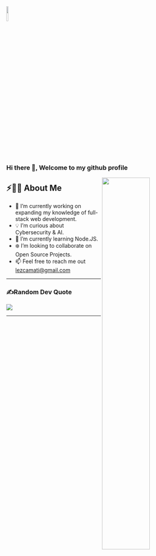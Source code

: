 <img src='https://media.licdn.com/dms/image/D4D03AQEzaRXPxXKJtQ/profile-displayphoto-shrink_800_800/0/1703158024614?e=1715817600&v=beta&t=1FTNKpiJkw81DPRlFDBtQ7HZbOvppk6ogaqnf-8XKrk' width="10%">

### Hi there 👋, Welcome to my github profile

<img src="https://user-images.githubusercontent.com/89788120/167628634-549d2bdd-609e-4275-85af-1e1974da64ca.gif" width="50%" align="right" />

## ⚡🙋‍♂️ About Me


- 🔧  I’m currently working on expanding my knowledge of full-stack web development.
- 💡 I’m curious about Cybersecurity & AI.
- 📖 I’m currently learning Node.JS.
- ❄️ I’m looking to collaborate on Open Source Projects.
- 📫 Feel free to reach me out lezcamati@gmail.com

<hr>

### ✍️Random Dev Quote
![](https://quotes-github-readme.vercel.app/api?type=horizontal&theme=merko)

---
